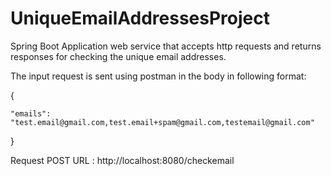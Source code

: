 # UniqueEmailAddressesProject

Spring Boot Application web service that accepts http requests and returns responses for checking the unique email addresses.

The input request is sent using postman in the body in following format:

{
    
    "emails": "test.email@gmail.com,test.email+spam@gmail.com,testemail@gmail.com"      
}

Request POST URL : http://localhost:8080/checkemail


